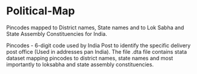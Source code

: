 # Political-Map
Pincodes mapped to District names, State names and to Lok Sabha and State Assembly Constituencies for India. 

Pincodes - 6-digit code used by India Post to identify the specific delivery post office (Used in addresses pan India).
The file .dta file contains stata dataset mapping pincodes to district names, state names and most importantly to loksabha and state assembly constituencies.
